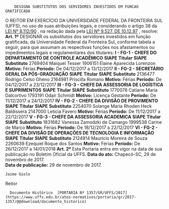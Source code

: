         DESIGNA SUBSTITUTOS DOS SERVIDORES INVESTIDOS EM FUNCAO GRATIFICADA  

 O REITOR EM EXERCÍCIO DA UNIVERSIDADE FEDERAL DA FRONTEIRA SUL (UFFS), no uso de suas atribuições legais, e considerando o artigo 38 da [LEI Nº 8.112/90](http://www.planalto.gov.br/ccivil_03/leis/l8112cons.htm)  , na redação dada pela [LEI Nº 9.527, DE 10.12.97](http://www.planalto.gov.br/ccivil_03/leis/l9527.htm)  , resolve:   **Art. 1º** DESIGNAR os substitutos dos servidores investidos em função gratificada, da Universidade Federal da Fronteira Sul, conforme tabela a seguir, para que assumam as respectivas funções nos afastamentos ou impedimentos legais e regulamentares dos titulares: **I - FG-1 - CHEFE DO DEPARTAMENTO DE CONTROLE ACADÊMICO**      **SIAPE**    **Titular**    **SIAPE**    **Substituto**      2769404   Maiquel Tesser   1906151   Elaine Aparecida Lorenzon     **Motivo:**    Férias   **Período:**    De 04/12/2017 a 13/12/2017       **II - FG-2 - SECRETÁRIO GERAL DA PÓS-GRADUAÇÃO**      **SIAPE**    **Titular**    **SIAPE**    **Substituto**      2136477   Rodrigo Celso Gheno   2164981   Priscilla Romano     **Motivo:**    Férias   **Período:**    De 04/12/2017 a 23/12/2017       **III - FG-3 - CHEFE DA ASSESSORIA DE LOGÍSTICA E SUPRIMENTOS**      **SIAPE**    **Titular**    **SIAPE**    **Substituto**      1770078   Catiane Maria Dalcortivo   1793191   Odair Schmidt     **Motivo:**    Licença Gestante   **Período:**    De 11/12/2017 a 24/12/2017       **IV - FG-2 - CHEFE DA DIVISÃO DE PROVIMENTO**      **SIAPE**    **Titular**    **SIAPE**    **Substituto**      2254070   Solange Maria Rhoden Heck Baldissera   2147000   Leticia Favero     **Motivo:**    Férias   **Período:**    De 11/12/2017 a 22/12/2017       **V - FG-3 - CHEFE DA ASSESSORIA ACADEMICA**      **SIAPE**    **Titular**    **SIAPE**    **Substituto**      1831682   Vanessa Zamodzki de Camargo   1999538   Carine de Marco     **Motivo:**    Férias   **Período:**    De 18/12/2017 a 22/12/2017       **VI - FG-2 - CHEFE DA DIVISÃO DE OPERAÇÕES DE TECNOLOGIA E INFORMAÇÃO**      **SIAPE**    **Titular**    **SIAPE**    **Substituto**      2124914   Mauricio Moreira de Souza   2260639   Ezequiel Roque dos Santos     **Motivo:**    Férias   **Período:**    De 26/12/2017 a 14/01/2018       **Art. 2º** Esta Portaria entra em vigor na data de sua publicação no Boletim Oficial da UFFS.      **Data do ato:** Chapecó-SC, 29 de novembro de 2017.   
 **Data de publicação:**  29 de novembro de 2017. 

    Jaime Giolo   
 Reitor 

      Documento Histórico  [PORTARIA Nº 1357/GR/UFFS/2017](https://www.uffs.edu.br/atos-normativos/portaria/gr/2017-1357/@@download/documento_historico)     
      